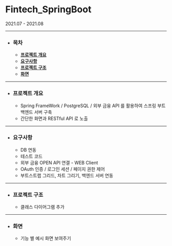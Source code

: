 # Fintech_SpringBoot

2021.07 - 2021.08

___
- ### 목차
  - [**프로젝트 개요**](#outline)
  - [**요구사항**](#requirements)
  - [**프로젝트 구조**](#structure)
  - [**화면**](#screen) 

___
- ### 프로젝트 개요<a id="outline"></a> 
  - Spring FrameWork / PostgreSQL / 외부 금융 API 를 활용하여 스프링 부트 백엔드 서버 구축
  - 간단한 화면과 RESTful API 로 노출
___
- ### 요구사항<a id="requirements"></a>
  - DB 연동
  - 테스트 코드
  - 외부 금융 OPEN API 연결 - WEB Client
  - OAuth 인증 / 로그인 세션 / 페이지 권한 제어
  - 부트스트랩 그리드, 차트 그리기, 백엔드 서버 연동
___
- ### 프로젝트 구조 <a id="structure"></a> 
  - 클래스 다이어그램 추가
___
- ### 화면<a id="screen"></a> 
  - 기능 별 예시 화면 보여주기
